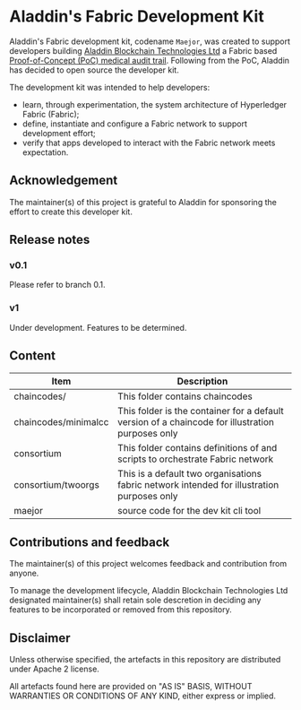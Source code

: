 # Aladdin's Fabric Development Kit

Aladdin's Fabric development kit, codename `Maejor`, was created to support developers building [Aladdin Blockchain Technologies Ltd](https://aladdinid.com/) a Fabric based [Proof-of-Concept (PoC) medical audit trail](https://www.youtube.com/watch?v=vJmhwymh-eU). Following from the PoC, Aladdin has decided to open source the developer kit.

The development kit was intended to help developers:

* learn, through experimentation, the system architecture of Hyperledger Fabric (Fabric);
* define, instantiate and configure a Fabric network to support development effort;
* verify that apps developed to interact with the Fabric network meets expectation.

## Acknowledgement

The maintainer(s) of this project is grateful to Aladdin for sponsoring the effort to create this developer kit.

## Release notes

### v0.1

Please refer to branch 0.1.

### v1

Under development. Features to be determined.

## Content

| Item | Description |
| --- | --- |
| chaincodes/ | This folder contains chaincodes |
| chaincodes/minimalcc | This folder is the container for a default version of a chaincode for illustration purposes only |
| consortium | This folder contains definitions of and scripts to orchestrate Fabric network |
| consortium/twoorgs | This is a default two organisations fabric network intended for illustration purposes only |
| maejor | source code for the dev kit cli tool |

## Contributions and feedback

The maintainer(s) of this project welcomes feedback and contribution from anyone.

To manage the development lifecycle, Aladdin Blockchain Technologies Ltd designated maintainer(s) shall retain sole descretion in deciding any features to be incorporated or removed from this repository.

## Disclaimer

Unless otherwise specified, the artefacts in this repository are distributed under Apache 2 license.

All artefacts found here are provided on "AS IS" BASIS, WITHOUT WARRANTIES OR CONDITIONS OF ANY KIND, either express or implied.